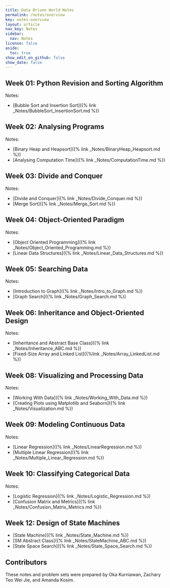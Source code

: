 ```yaml
---
title: Data Driven World Notes
permalink: /notes/overview
key: notes-overview
layout: article
nav_key: Notes
sidebar:
  nav: Notes
license: false
aside:
  toc: true
show_edit_on_github: false
show_date: false
---
```


## Week 01: Python Revision and Sorting Algorithm

Notes:

- [Bubble Sort and Insertion Sort]({% link _Notes/BubbleSort_InsertionSort.md %})

## Week 02: Analysing Programs

Notes:

- [Binary Heap and Heapsort]({% link _Notes/BinaryHeap_Heapsort.md %})
- [Analysing Computation Time]({% link _Notes/ComputationTime.md %})

## Week 03: Divide and Conquer

Notes:

- [Divide and Conquer]({% link _Notes/Divide_Conquer.md %})
- [Merge Sort]({% link _Notes/Merge_Sort.md %})

## Week 04: Object-Oriented Paradigm

Notes:

- [Object Oriented Programming]({% link _Notes/Object_Oriented_Programming.md %})
- [Linear Data Structures]({% link _Notes/Linear_Data_Structures.md %})

## Week 05: Searching Data

Notes:

- [Introduction to Graph]({% link _Notes/Intro_to_Graph.md %})
- [Graph Search]({% link _Notes/Graph_Search.md %})

## Week 06: Inheritance and Object-Oriented Design

Notes:

- [Inheritance and Abstract Base Class]({% link _Notes/Inheritance_ABC.md %})
- [Fixed-Size Array and Linked List]({%link _Notes/Array_LinkedList.md %})

## Week 08: Visualizing and Processing Data

Notes:

- [Working With Data]({% link _Notes/Working_With_Data.md %})
- [Creating Plots using Matplotlib and Seaborn]({% link _Notes/Visualization.md %})

## Week 09: Modeling Continuous Data

Notes:

- [Linear Regression]({% link _Notes/LinearRegression.md %})
- [Multiple Linear Regression]({% link _Notes/Multiple_Linear_Regression.md %})

## Week 10: Classifying Categorical Data

Notes:

- [Logistic Regression]({% link _Notes/Logistic_Regression.md %})
- [Confusion Matrix and Metrics]({% link _Notes/Confusion_Matrix_Metrics.md %})

## Week 12: Design of State Machines

- [State Machine]({% link _Notes/State_Machine.md %})
- [SM Abstract Class]({% link _Notes/StateMachine_ABC.md %})
- [State Space Search]({% link _Notes/State_Space_Search.md %})

## Contributors

These notes and problem sets were prepared by Oka Kurniawan, Zachary Teo Wei Jie, and Amanda Kosim.
